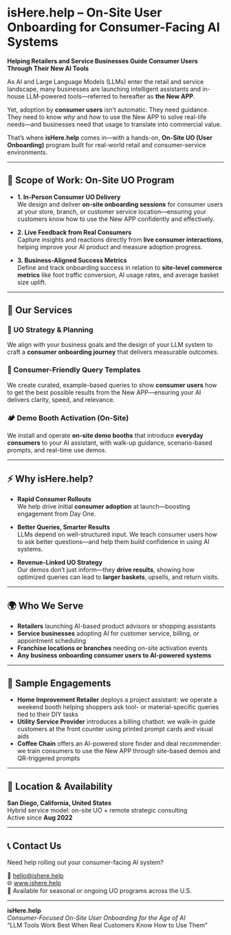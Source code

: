 # isHere.help – On-Site User Onboarding for Consumer-Facing AI Systems

**Helping Retailers and Service Businesses Guide Consumer Users Through Their New AI Tools**

As AI and Large Language Models (LLMs) enter the retail and service landscape, many businesses are launching intelligent assistants and in-house LLM-powered tools—referred to hereafter as **the New APP**.

Yet, adoption by **consumer users** isn’t automatic. They need guidance. They need to know *why* and *how* to use the New APP to solve real-life needs—and businesses need that usage to translate into commercial value.

That’s where **isHere.help** comes in—with a hands-on, **On-Site UO (User Onboarding)** program built for real-world retail and consumer-service environments.

---

## 🧭 Scope of Work: On-Site UO Program

- **1. In-Person Consumer UO Delivery**  
  We design and deliver **on-site onboarding sessions** for consumer users at your store, branch, or customer service location—ensuring your customers know how to use the New APP confidently and effectively.

- **2. Live Feedback from Real Consumers**  
  Capture insights and reactions directly from **live consumer interactions**, helping improve your AI product and measure adoption progress.

- **3. Business-Aligned Success Metrics**  
  Define and track onboarding success in relation to **site-level commerce metrics** like foot traffic conversion, AI usage rates, and average basket size uplift.

---

## 💼 Our Services

### 🧠 UO Strategy & Planning  
We align with your business goals and the design of your LLM system to craft a **consumer onboarding journey** that delivers measurable outcomes.

### 📝 Consumer-Friendly Query Templates  
We create curated, example-based queries to show **consumer users** how to get the best possible results from the New APP—ensuring your AI delivers clarity, speed, and relevance.

### 🏕️ Demo Booth Activation (On-Site)  
We install and operate **on-site demo booths** that introduce **everyday consumers** to your AI assistant, with walk-up guidance, scenario-based prompts, and real-time use demos.

---

## ⚡ Why isHere.help?

- **Rapid Consumer Rollouts**  
  We help drive initial **consumer adoption** at launch—boosting engagement from Day One.

- **Better Queries, Smarter Results**  
  LLMs depend on well-structured input. We teach consumer users how to ask better questions—and help them build confidence in using AI systems.

- **Revenue-Linked UO Strategy**  
  Our demos don’t just inform—they **drive results**, showing how optimized queries can lead to **larger baskets**, upsells, and return visits.

---

## 🌍 Who We Serve

- **Retailers** launching AI-based product advisors or shopping assistants  
- **Service businesses** adopting AI for customer service, billing, or appointment scheduling  
- **Franchise locations or branches** needing on-site activation events  
- **Any business onboarding consumer users to AI-powered systems**

---

## 🧩 Sample Engagements

- **Home Improvement Retailer** deploys a project assistant: we operate a weekend booth helping shoppers ask tool- or material-specific queries tied to their DIY tasks  
- **Utility Service Provider** introduces a billing chatbot: we walk-in guide customers at the front counter using printed prompt cards and visual aids  
- **Coffee Chain** offers an AI-powered store finder and deal recommender: we train consumers to use the New APP through site-based demos and QR-triggered prompts

---

## 📍 Location & Availability

**San Diego, California, United States**  
Hybrid service model: on-site UO + remote strategic consulting  
Active since **Aug 2022**

---

## 📞 Contact Us

Need help rolling out your consumer-facing AI system?

📧 hello@ishere.help  
🌐 www.ishere.help  
📍 Available for seasonal or ongoing UO programs across the U.S.

---

**isHere.help**  
*Consumer-Focused On-Site User Onboarding for the Age of AI*  
“LLM Tools Work Best When Real Customers Know How to Use Them”
